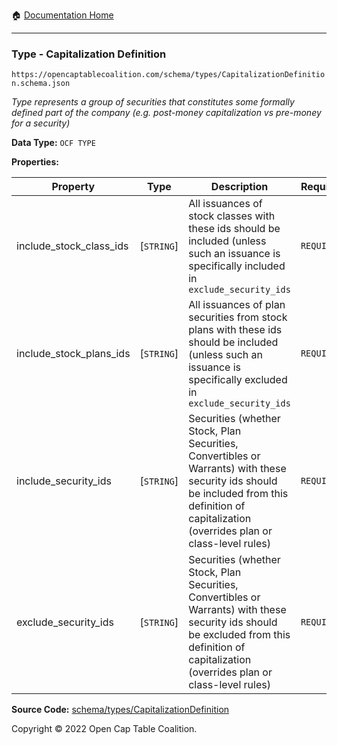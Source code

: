 :house: [Documentation Home](../../../)

---

### Type - Capitalization Definition

`https://opencaptablecoalition.com/schema/types/CapitalizationDefinition.schema.json`

_Type represents a group of securities that constitutes some formally defined part of the company (e.g. post-money capitalization vs pre-money for a security)_

**Data Type:** `OCF TYPE`

**Properties:**

| Property                | Type       | Description                                                                                                                                                                                   | Required   |
| ----------------------- | ---------- | --------------------------------------------------------------------------------------------------------------------------------------------------------------------------------------------- | ---------- |
| include_stock_class_ids | [`STRING`] | All issuances of stock classes with these ids should be included (unless such an issuance is specifically included in `exclude_security_ids`                                                  | `REQUIRED` |
| include_stock_plans_ids | [`STRING`] | All issuances of plan securities from stock plans with these ids should be included (unless such an issuance is specifically excluded in `exclude_security_ids`                               | `REQUIRED` |
| include_security_ids    | [`STRING`] | Securities (whether Stock, Plan Securities, Convertibles or Warrants) with these security ids should be included from this definition of capitalization (overrides plan or class-level rules) | `REQUIRED` |
| exclude_security_ids    | [`STRING`] | Securities (whether Stock, Plan Securities, Convertibles or Warrants) with these security ids should be excluded from this definition of capitalization (overrides plan or class-level rules) | `REQUIRED` |

**Source Code:** [schema/types/CapitalizationDefinition](../../../schema/types/CapitalizationDefinition.schema.json)

Copyright © 2022 Open Cap Table Coalition.
